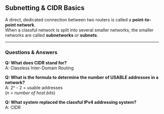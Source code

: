 ## Subnetting & CIDR Basics

A direct, dedicated connection between two routers is called a **point-to-point network**.  
When a classful network is split into several smaller networks, the smaller networks are called **subnetworks** or **subnets**.

---

### Questions & Answers

**Q: What does CIDR stand for?**  
A: Classless Inter-Domain Routing

**Q: What is the formula to determine the number of USABLE addresses in a network?**  
A: 2ⁿ - 2 = usable addresses  
(*n = number of host bits*)

**Q: What system replaced the classful IPv4 addressing system?**  
A: CIDR

